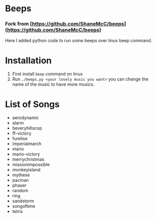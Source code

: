 # Beeps
### Fork from [https://github.com/ShaneMcC/beeps](https://github.com/ShaneMcC/beeps)

Here I added python code to run some beeps over linux beep command.

# Installation
1. First install `beep` command on linux
2. Run `./beeps.py <your lovely music you want>` you can change the name of the music to have more musics.

# List of Songs
- aerodynamic  
- alarm  
- beveryhillscop
- ff-victory
- furelise
- imperialmarch
- mario
- mario-victory
- merrychristmas
- missionimpossible
- monkeyisland
- mythexe
- pacman
- phaser
- random
- ring
- sandstorm
- songoftime
- tetris
